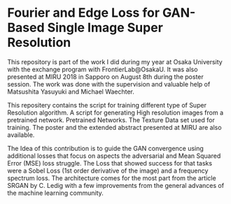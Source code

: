 # Fourier and Edge Loss for GAN-Based Single Image Super Resolution

This repository is part of the work I did during my year at Osaka University
with the exchange program with FrontierLab@OsakaU. It was also presented at 
MIRU 2018 in Sapporo on August 8th during the poster session.
The work was done with the supervision and valuable help of Matsushita Yasuyuki
and Michael Waechter.

This repositery contains the script for training different type of Super 
Resolution algorithm. A script for generating High resolution images from a 
pretrained network. Pretrained Networks. The Texture Data set used for training.
The poster and the extended abstract presented at MIRU are also available.

The Idea of this contribution is to guide the GAN convergence using additional losses that focus on aspects the adversarial and Mean Squared Error (MSE) loss struggle. The Loss that showed success for that tasks were a Sobel Loss (1st order derivative of the image) and a frequency spectrum loss.
The architecture comes for the most part from the article SRGAN by C. Ledig with a few improvements from the general advances of the machine learning community. 